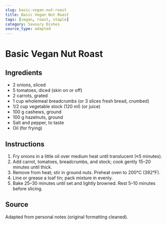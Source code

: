 ```yaml
---
slug: basic-vegan-nut-roast
title: Basic Vegan Nut Roast
tags: [vegan, roast, staple]
category: Savoury Dishes
source_type: adapted
---
```


# Basic Vegan Nut Roast

## Ingredients

- 2 onions, sliced
- 5 tomatoes, diced (skin on or off)
- 2 carrots, grated
- 1 cup wholemeal breadcrumbs (or 3 slices fresh bread, crumbed)
- 1/2 cup vegetable stock (120 ml) (or juice)
- 100 g cashews, ground
- 100 g hazelnuts, ground
- Salt and pepper, to taste
- Oil (for frying)

## Instructions

1. Fry onions in a little oil over medium heat until translucent (≈5 minutes).
2. Add carrot, tomatoes, breadcrumbs, and stock; cook gently 15–20 minutes until thick.
3. Remove from heat; stir in ground nuts. Preheat oven to 200°C (392°F).
4. Line or grease a loaf tin; pack mixture in evenly.
5. Bake 25–30 minutes until set and lightly browned. Rest 5–10 minutes before slicing.

## Source

Adapted from personal notes (original formatting cleaned).
